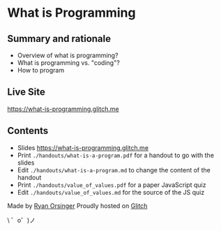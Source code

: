 What is Programming
=================

## Summary and rationale
- Overview of what is programming?
- What is programming vs. "coding"?
- How to program

## Live Site
https://what-is-programming.glitch.me

## Contents
- Slides https://what-is-programming.glitch.me
- Print `./handouts/what-is-a-program.pdf` for a handout to go with the slides
- Edit `./handouts/what-is-a-program.md` to change the content of the handout
- Print `./handouts/value_of_values.pdf` for a paper JavaScript quiz
- Edit `./handouts/value_of_values.md` for the source of the JS quiz


Made by [Ryan Orsinger](https://ryanorsinger.com)
Proudly hosted on [Glitch](https://glitch.com/)

\ ゜o゜)ノ
